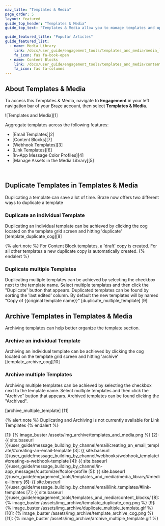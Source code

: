 ```yaml
---
nav_title: "Templates & Media"
page_order: 5
layout: featured
guide_top_header: "Templates & Media"
guide_top_text: "Templates & Media allow you to manage templates and upload images for messages in a single, centralized location. You can consolidate and organize your templates across the dashboard for a coherent look and feel."

guide_featured_title: "Popular Articles"
guide_featured_list:
  - name: Media Library
    link: /docs/user_guide/engagement_tools/templates_and_media/media_library/
    fa_icon: fas fa-book-open
  - name: Content Blocks
    link: /docs/user_guide/engagement_tools/templates_and_media/content_blocks/
    fa_icon: fas fa-columns
---
```


## About Templates & Media

To access this Templates & Media, navigate to __Engagement__ in your left navigation bar of your Braze account, then select __Templates & Media__.

![Templates and Media][1]

Aggregate templates across the following features:

- [Email Templates][2]
- [Content Blocks][7]
- [Webhook Templates][3]
- [Link Templates][6]
- [In-App Message Color Profiles][4]
- [Manage Assets in the Media Library][5]

<br>

## Duplicate Templates in Templates & Media

Duplicating a template can save a lot of time.  Braze now offers two different ways to duplicate a template

### Duplicate an individual Template
Duplicating an individual template can be achieved by clicking the cog located on the template grid screen and hitting 'duplicate' [template_duplicate_cog][8]

{% alert note %}
For Content Block templates, a 'draft' copy is created.  For all other templates a new duplicate copy is automatically created.
{% endalert %}


### Duplicate multiple Templates
Duplicating multiple templates can be achieved by selecting the checkbox next to the template name.  Select multiple templates and then click the "Duplicate" button that appears.  Duplicated templates can be found by sorting the 'last edited' column.  By default the new templates will by named "Copy of {{original template name}}"
[duplicate_multiple_template] [9]

## Archive Templates in Templates & Media

Archiving templates can help better organize the template section.

### Archive an individual Template
Archiving an individual template can be achieved by clicking the cog located on the template grid screen and hitting 'archive' [template_archive_cog][10]


### Archive multiple Templates
Archiving multiple templates can be achieved by selecting the checkbox next to the template name.  Select multiple templates and then click the "Archive" button that appears.  Archived templates can be found clicking the "Archived".  

[archive_multiple_template] [11]


{% alert note %}
Duplicating and Archiving is not currently available for Link Templates
{% endalert %}


[1]: {% image_buster /assets/img_archive/templates_and_media.png %}
[2]: {{ site.baseurl }}/user_guide/message_building_by_channel/email/creating_an_email_template/#creating-an-email-template
[3]: {{ site.baseurl }}/user_guide/message_building_by_channel/webhooks/webhook_template/#creating-a-webhook-template
[4]: {{ site.baseurl }}/user_guide/message_building_by_channel/in-app_messages/customize/#color-profile
[5]: {{ site.baseurl }}/user_guide/engagement_tools/templates_and_media/media_library/#media-library
[6]: {{ site.baseurl }}/user_guide/message_building_by_channel/email/link_templates/#link-templates
[7]: {{ site.baseurl }}/user_guide/engagement_tools/templates_and_media/content_blocks/
[8]: {% image_buster /assets/img_archive/template_duplicate_cog.png %}
[9]: {% image_buster /assets/img_archive/duplicate_multiple_template.gif %}
[10]: {% image_buster /assets/img_archive/template_archive_cog.png %}
[11]: {% image_buster /assets/img_archive/archive_multiple_template.gif %}
